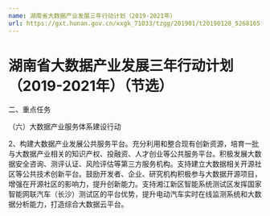 ```yaml
---
name: 湖南省大数据产业发展三年行动计划（2019-2021年）
url: https://gxt.hunan.gov.cn/xxgk_71033/tzgg/201901/t20190128_5268165.html
---
```


# 湖南省大数据产业发展三年行动计划（2019-2021年）（节选）

二、重点任务

（六）大数据产业服务体系建设行动

2、构建大数据产业发展公共服务平台。充分利用和整合现有创新资源，培育一批与大数据产业相关的知识产权、投融资、人才创业等公共服务平台。积极发展大数据安全咨询、测评认证、风险评估等第三方服务机构。支持建立大数据相关开源社区等公共技术创新平台。鼓励开发者、企业、研究机构积极参与大数据开源项目，增强在开源社区的影响力，提升创新能力。支持湘江新区智能系统测试区发挥国家智能网联汽车（长沙）测试区的平台优势，提升电动汽车实时在线监测系统和大数据分析能力，打造综合大数据云平台。
